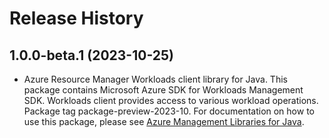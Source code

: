 # Release History

## 1.0.0-beta.1 (2023-10-25)

- Azure Resource Manager Workloads client library for Java. This package contains Microsoft Azure SDK for Workloads Management SDK. Workloads client provides access to various workload operations. Package tag package-preview-2023-10. For documentation on how to use this package, please see [Azure Management Libraries for Java](https://aka.ms/azsdk/java/mgmt).
